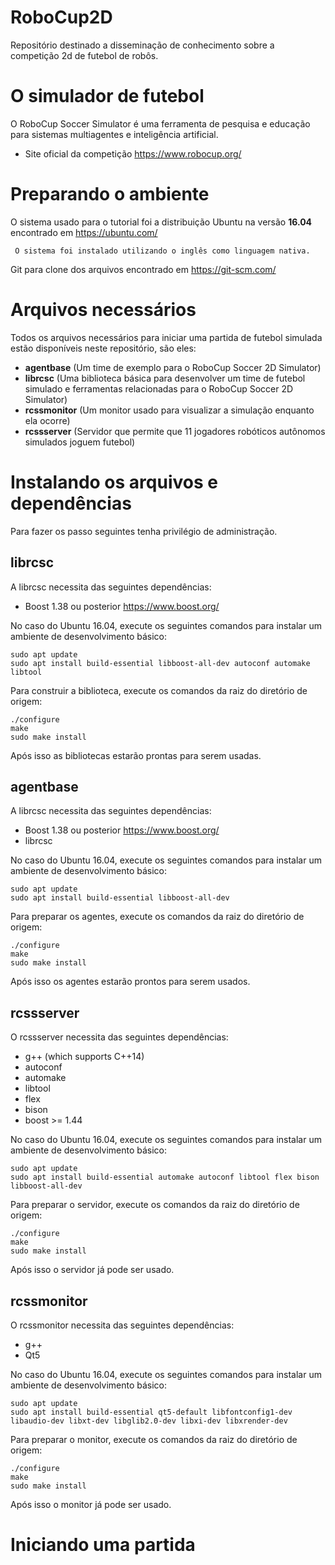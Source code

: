 # RoboCup2D

Repositório destinado a disseminação de conhecimento sobre a competição 2d de futebol de robôs. 

# O simulador de futebol

O RoboCup Soccer Simulator é uma ferramenta de pesquisa e educação para sistemas multiagentes e inteligência artificial.

- Site oficial da competição https://www.robocup.org/
  
# Preparando o ambiente

O sistema usado para o tutorial foi a distribuição Ubuntu na versão **16.04** encontrado em https://ubuntu.com/

     O sistema foi instalado utilizando o inglês como linguagem nativa.
 
Git para clone dos arquivos encontrado em https://git-scm.com/

# Arquivos necessários

Todos os arquivos necessários para iniciar uma partida de futebol simulada estão disponíveis neste repositório, são eles:

   - **agentbase** (Um time de exemplo para o RoboCup Soccer 2D Simulator)
   - **librcsc** (Uma biblioteca básica para desenvolver um time de futebol simulado e ferramentas relacionadas para o RoboCup Soccer 2D Simulator)
   - **rcssmonitor** (Um monitor usado para visualizar a simulação enquanto ela ocorre)
   - **rcssserver** (Servidor que permite que 11 jogadores robóticos autônomos simulados joguem futebol)

# Instalando os arquivos e dependências

Para fazer os passo seguintes tenha privilégio de administração. 

## librcsc

A librcsc necessita das seguintes dependências:

- Boost 1.38 ou posterior https://www.boost.org/

No caso do Ubuntu 16.04, execute os seguintes comandos para instalar um ambiente de desenvolvimento básico:
```
sudo apt update
sudo apt install build-essential libboost-all-dev autoconf automake libtool
```

Para construir a biblioteca, execute os comandos da raiz do diretório de origem:
```
./configure
make
sudo make install
```

Após isso as bibliotecas estarão prontas para serem usadas.

## agentbase

A librcsc necessita das seguintes dependências:

- Boost 1.38 ou posterior https://www.boost.org/
- librcsc

No caso do Ubuntu 16.04, execute os seguintes comandos para instalar um ambiente de desenvolvimento básico:
```
sudo apt update
sudo apt install build-essential libboost-all-dev
```
Para preparar os agentes, execute os comandos da raiz do diretório de origem:
```
./configure
make
sudo make install
```

Após isso os agentes estarão prontos para serem usados.

## rcssserver

O rcssserver necessita das seguintes dependências:

- g++ (which supports C++14)
- autoconf
- automake
- libtool
- flex
- bison
- boost >= 1.44

No caso do Ubuntu 16.04, execute os seguintes comandos para instalar um ambiente de desenvolvimento básico:
```
sudo apt update
sudo apt install build-essential automake autoconf libtool flex bison libboost-all-dev
```

Para preparar o servidor, execute os comandos da raiz do diretório de origem:
```
./configure
make
sudo make install
```

Após isso o servidor já pode ser usado.

## rcssmonitor

O rcssmonitor necessita das seguintes dependências:

- g++
- Qt5

No caso do Ubuntu 16.04, execute os seguintes comandos para instalar um ambiente de desenvolvimento básico:
```
sudo apt update
sudo apt install build-essential qt5-default libfontconfig1-dev libaudio-dev libxt-dev libglib2.0-dev libxi-dev libxrender-dev
```

Para preparar o monitor, execute os comandos da raiz do diretório de origem:
```
./configure
make
sudo make install
```

Após isso o monitor já pode ser usado.

# Iniciando uma partida

